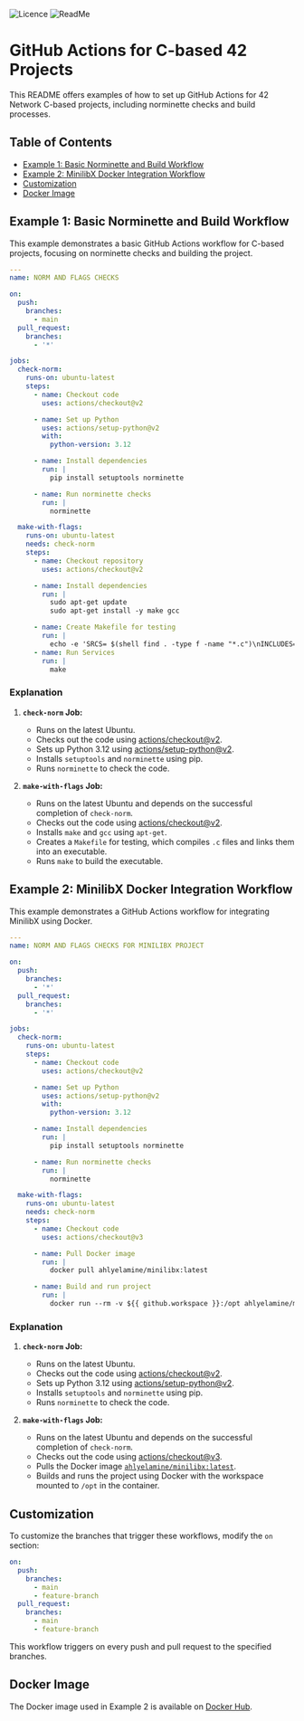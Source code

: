 ![Licence](https://img.shields.io/badge/License-MIT-blue.svg)
![ReadMe](https://img.shields.io/badge/ReadMe-018EF5?logo=readme&logoColor=fff&style=flat-square)
# GitHub Actions for C-based 42 Projects

This README offers examples of how to set up GitHub Actions for 42 Network C-based projects, including norminette checks and build processes. 

## Table of Contents

- [Example 1: Basic Norminette and Build Workflow](#example-1-basic-norminette-and-build-workflow)
- [Example 2: MinilibX Docker Integration Workflow](#example-2-minilibx-docker-integration-workflow)
- [Customization](#customization)
- [Docker Image](#docker-image)

## Example 1: Basic Norminette and Build Workflow

This example demonstrates a basic GitHub Actions workflow for C-based projects, focusing on norminette checks and building the project.

```yaml
---
name: NORM AND FLAGS CHECKS

on:
  push:
    branches:
      - main
  pull_request:
    branches:
      - '*'

jobs:
  check-norm:
    runs-on: ubuntu-latest
    steps:
      - name: Checkout code
        uses: actions/checkout@v2

      - name: Set up Python
        uses: actions/setup-python@v2
        with:
          python-version: 3.12

      - name: Install dependencies
        run: |
          pip install setuptools norminette

      - name: Run norminette checks
        run: |
          norminette

  make-with-flags:
    runs-on: ubuntu-latest
    needs: check-norm
    steps:
      - name: Checkout repository
        uses: actions/checkout@v2

      - name: Install dependencies
        run: |
          sudo apt-get update
          sudo apt-get install -y make gcc

      - name: Create Makefile for testing
        run: |
          echo -e 'SRCS= $(shell find . -type f -name "*.c")\nINCLUDES= $(shell find . -type f -name "*.h")\nOBJS= $(SRCS:.c=.o)\nCC= cc\nCFLAGS= -Wall -Wextra -Werror\nNAME= uniq_name_][\nall: $(NAME)\n$(NAME): $(OBJS)\n\t$(CC) $(OBJS) -o $(NAME)\n%.o: %.c $(INCLUDES)\n\t$(CC) $(CFLAGS)  -c $< -o $@' > Makefile
      - name: Run Services
        run: |
          make
```

### Explanation

1. **`check-norm` Job:**
   - Runs on the latest Ubuntu.
   - Checks out the code using [actions/checkout@v2](https://github.com/actions/checkout).
   - Sets up Python 3.12 using [actions/setup-python@v2](https://github.com/actions/setup-python).
   - Installs `setuptools` and `norminette` using pip.
   - Runs `norminette` to check the code.

2. **`make-with-flags` Job:**
   - Runs on the latest Ubuntu and depends on the successful completion of `check-norm`.
   - Checks out the code using [actions/checkout@v2](https://github.com/actions/checkout).
   - Installs `make` and `gcc` using `apt-get`.
   - Creates a `Makefile` for testing, which compiles `.c` files and links them into an executable.
   - Runs `make` to build the executable.

## Example 2: MinilibX Docker Integration Workflow

This example demonstrates a GitHub Actions workflow for integrating MinilibX using Docker.

```yaml
---
name: NORM AND FLAGS CHECKS FOR MINILIBX PROJECT

on:
  push:
    branches:
      - '*'
  pull_request:
    branches:
      - '*'

jobs:
  check-norm:
    runs-on: ubuntu-latest
    steps:
      - name: Checkout code
        uses: actions/checkout@v2

      - name: Set up Python
        uses: actions/setup-python@v2
        with:
          python-version: 3.12

      - name: Install dependencies
        run: |
          pip install setuptools norminette

      - name: Run norminette checks
        run: |
          norminette

  make-with-flags:
    runs-on: ubuntu-latest
    needs: check-norm
    steps:
      - name: Checkout code
        uses: actions/checkout@v3

      - name: Pull Docker image
        run: |
          docker pull ahlyelamine/minilibx:latest

      - name: Build and run project
        run: |
          docker run --rm -v ${{ github.workspace }}:/opt ahlyelamine/minilibx:latest
```

### Explanation

1. **`check-norm` Job:**
   - Runs on the latest Ubuntu.
   - Checks out the code using [actions/checkout@v2](https://github.com/actions/checkout).
   - Sets up Python 3.12 using [actions/setup-python@v2](https://github.com/actions/setup-python).
   - Installs `setuptools` and `norminette` using pip.
   - Runs `norminette` to check the code.

2. **`make-with-flags` Job:**
   - Runs on the latest Ubuntu and depends on the successful completion of `check-norm`.
   - Checks out the code using [actions/checkout@v3](https://github.com/actions/checkout).
   - Pulls the Docker image [`ahlyelamine/minilibx:latest`](https://hub.docker.com/r/ahlyelamine/minilibx).
   - Builds and runs the project using Docker with the workspace mounted to `/opt` in the container.

## Customization

To customize the branches that trigger these workflows, modify the `on` section:

```yaml
on:
  push:
    branches:
      - main
      - feature-branch
  pull_request:
    branches:
      - main
      - feature-branch
```

This workflow triggers on every push and pull request to the specified branches.

## Docker Image

The Docker image used in Example 2 is available on [Docker Hub](https://hub.docker.com/r/ahlyelamine/minilibx).
